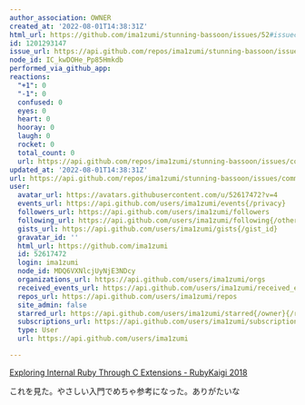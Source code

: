 ```yaml
---
author_association: OWNER
created_at: '2022-08-01T14:38:31Z'
html_url: https://github.com/ima1zumi/stunning-bassoon/issues/52#issuecomment-1201293147
id: 1201293147
issue_url: https://api.github.com/repos/ima1zumi/stunning-bassoon/issues/52
node_id: IC_kwDOHe_Pp85Hmkdb
performed_via_github_app: 
reactions:
  "+1": 0
  "-1": 0
  confused: 0
  eyes: 0
  heart: 0
  hooray: 0
  laugh: 0
  rocket: 0
  total_count: 0
  url: https://api.github.com/repos/ima1zumi/stunning-bassoon/issues/comments/1201293147/reactions
updated_at: '2022-08-01T14:38:31Z'
url: https://api.github.com/repos/ima1zumi/stunning-bassoon/issues/comments/1201293147
user:
  avatar_url: https://avatars.githubusercontent.com/u/52617472?v=4
  events_url: https://api.github.com/users/ima1zumi/events{/privacy}
  followers_url: https://api.github.com/users/ima1zumi/followers
  following_url: https://api.github.com/users/ima1zumi/following{/other_user}
  gists_url: https://api.github.com/users/ima1zumi/gists{/gist_id}
  gravatar_id: ''
  html_url: https://github.com/ima1zumi
  id: 52617472
  login: ima1zumi
  node_id: MDQ6VXNlcjUyNjE3NDcy
  organizations_url: https://api.github.com/users/ima1zumi/orgs
  received_events_url: https://api.github.com/users/ima1zumi/received_events
  repos_url: https://api.github.com/users/ima1zumi/repos
  site_admin: false
  starred_url: https://api.github.com/users/ima1zumi/starred{/owner}{/repo}
  subscriptions_url: https://api.github.com/users/ima1zumi/subscriptions
  type: User
  url: https://api.github.com/users/ima1zumi

---
```

[Exploring Internal Ruby Through C Extensions - RubyKaigi 2018](https://rubykaigi.org/2018/presentations/Yuryu.html#may31)

これを見た。やさしい入門でめちゃ参考になった。ありがたいな